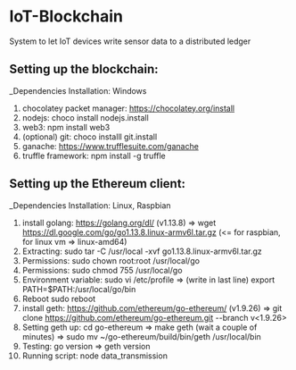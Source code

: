 # IoT-Blockchain
System to let IoT devices write sensor data to a distributed ledger

## Setting up the blockchain:
_Dependencies Installation: Windows

1. chocolatey packet manager:   https://chocolatey.org/install
2. nodejs:                      choco install nodejs.install
3. web3:                        npm install web3
4. (optional) git:              choco installl git.install
5. ganache:                     https://www.trufflesuite.com/ganache
6. truffle framework:           npm install -g truffle


## Setting up the Ethereum client:
_Dependencies Installation: Linux, Raspbian

1. install golang:              https://golang.org/dl/ (v1.13.8) => wget https://dl.google.com/go/go1.13.8.linux-armv6l.tar.gz  (<= for raspbian, for linux vm => linux-amd64) 
2. Extracting:                  sudo tar -C /usr/local -xvf go1.13.8.linux-armv6l.tar.gz
3. Permissions:                 sudo chown root:root /usr/local/go
4. Permissions:                 sudo chmod 755 /usr/local/go
5. Environment variable:        sudo vi /etc/profile    =>  (write in last line)    export PATH=$PATH:/usr/local/go/bin
6. Reboot                       sudo reboot
8. install geth:                https://github.com/ethereum/go-ethereum/ (v1.9.26) => git clone https://github.com/ethereum/go-ethereum.git --branch v<1.9.26>
9. Setting geth up:             cd go-ethereum      =>    make geth (wait a couple of minutes)    => sudo mv ~/go-ethereum/build/bin/geth /usr/local/bin
10. Testing:                    go version          => geth version
11. Running script:             node data_transmission
